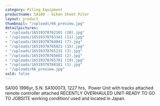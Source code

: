 ```yaml
---
category: Piling Equipment
productname: SA100 - Giken Sheet Piler
layout: product
thumbnail: "/uploads/66_preview.jpg"
detailpictures:
- "/uploads/16519378762101 (20).jpg"
- "/uploads/16519378763341 (11).jpg"
- "/uploads/16519378764041 (7).jpg"
- "/uploads/16519378765021 (15).jpg"
- "/uploads/16519378765131 (3).jpg"
- "/uploads/16519378765681 (2).jpg"
- "/uploads/16519378765781 (19).jpg"
- "/uploads/16519378768181 (1).jpg"
- "/uploads/66_preview.jpg"
sold: false
---
```


SA100
1996yr, S.N. SA100073, 1227 hrs, 
Power Unit with tracks attached
remote controller attached
RECENTLY OVERHAULED UNIT-READY TO GO TO JOBSITE
working condition/ used and located in Japan.


